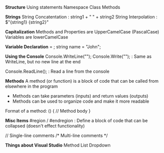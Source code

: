 ﻿**Structure**
  Using statements
  Namespace
  Class
  Methods


**Strings**
  String Concatentation : string1 + " " + string2
  String Interpolation : $"{string1} {string2}"


**Capitalization**
  Methods and Properties are UpperCamelCase (PascalCase)
  Variables are lowerCamelCase


**Variable Declaration**
  <type> <name> = <value>;
  string name = "John";


**Using the Console**
Console.WriteLine("");
Console.Write(""); : Same as WriteLine, but no new line at the end

Console.ReadLine(); : Read a line from the console

**Methods**
A method (or function) is a block of code that can be called from elsewhere in the program
  - Methods can take parameters (inputs) and return values (outputs)
  - Methods can be used to organize code and make it more readable
       
Format of a method:
  <return type> <name>(<parameters>)
  {
	// Method body
  }

**Misc Items**
#region / #endregion : Define a block of code that can be collapsed (doesn't effect functionality)

// Single-line comments
/* Multi-line comments */


**Things about Visual Studio**
Method List Dropdown

